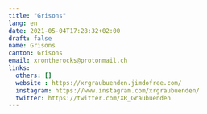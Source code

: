 ```yaml
---
title: "Grisons"
lang: en
date: 2021-05-04T17:28:32+02:00
draft: false
name: Grisons
canton: Grisons
email: xrontherocks@protonmail.ch
links:
  others: []
  website : https://xrgraubuenden.jimdofree.com/
  instagram: https://www.instagram.com/xrgraubuenden/
  twitter: https://twitter.com/XR_Graubuenden
---
```


